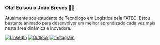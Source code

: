 ### Olá! Eu sou o João Breves ✌🏼
Atualmente sou estudante de Tecnólogo em Logística pela FATEC.  Estou bastante animado para desenvolver um melhor aprendizado cada vez mais nesta área dinâmica e inovadora.

[![LinkedIn](https://img.shields.io/badge/LinkedIn-0077B5?style=for-the-badge&logo=linkedin&logoColor=white)](https://www.linkedin.com/in/jo%C3%A3o-breves/)
[![Outlook](https://img.shields.io/badge/Microsoft_Outlook-0078D4?style=for-the-badge&logo=microsoft-outlook&logoColor=white)](joao.almeida92@fatec.sp.gov.br)
[![Instagram](https://img.shields.io/badge/Instagram-E4405F?style=for-the-badge&logo=instagram&logoColor=white)](https://www.instagram.com/joao.breves/)
